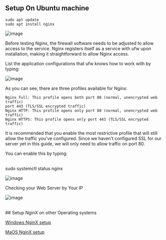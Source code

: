 ## Setup On Ubuntu machine  

    sudo apt update
    sudo apt install nginx


![image](https://user-images.githubusercontent.com/46167070/117722546-7befc080-b1e1-11eb-8968-7781108c0f28.png)

Before testing Nginx, the firewall software needs to be adjusted to allow access to the service. Nginx registers itself as a service with ufw upon installation, making it straightforward to allow Nginx access.

List the application configurations that ufw knows how to work with by typing:


![image](https://user-images.githubusercontent.com/46167070/117723121-47c8cf80-b1e2-11eb-81de-94a5a61a645e.png)


As you can see, there are three profiles available for Nginx:

    Nginx Full: This profile opens both port 80 (normal, unencrypted web traffic) 
    port 443 (TLS/SSL encrypted traffic)
    Nginx HTTP: This profile opens only port 80 (normal, unencrypted web traffic)
    Nginx HTTPS: This profile opens only port 443 (TLS/SSL encrypted traffic)

It is recommended that you enable the most restrictive profile that will still allow the traffic you’ve configured. Since we haven’t configured SSL for our server yet in this guide, we will only need to allow traffic on port 80.

You can enable this by typing:




<br>
sudo systemctl status nginx <br>

![image](https://user-images.githubusercontent.com/46167070/117807173-8c448180-b25b-11eb-835c-46c6f339d6d2.png)




Checking your Web Server by Your IP 

![image](https://user-images.githubusercontent.com/46167070/117807055-6a4aff00-b25b-11eb-93a3-cfe2baa961bf.png)

<br> 
## Setup NginX on other  Operating systems 

[Windows NginX setup](https://www.maketecheasier.com/install-nginx-server-windows/) 

[MaOS NginX setup](https://sylvaindurand.org/setting-up-a-nginx-web-server-on-macos/)


